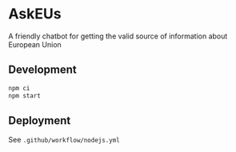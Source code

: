 # AskEUs

A friendly chatbot for getting the valid source of information about European Union

## Development

```sh
npm ci
npm start
```

## Deployment

See `.github/workflow/nodejs.yml`